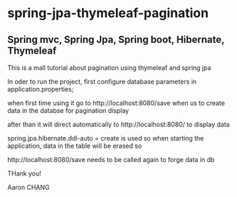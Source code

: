 # spring-jpa-thymeleaf-pagination

## Spring mvc, Spring Jpa, Spring boot, Hibernate, Thymeleaf

This is a mall tutorial about pagination using thymeleaf and spring jpa

In oder to run the project, first configure database parameters in application.properties;

when first time using it go to http://localhost:8080/save when us to create data in the databse for pagination display

after than it will direct automatically to http://localhost:8080/ to display data

spring.jpa.hibernate.ddl-auto = create is used so when starting the application, data in the table will be erased so

http://localhost:8080/save needs to be called again to forge data in db

THank you!

Aaron CHANG
